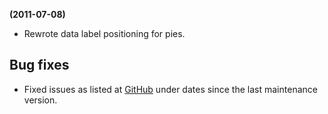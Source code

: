 **(2011-07-08)**
        
- Rewrote data label positioning for pies.

## Bug fixes 
- Fixed issues as listed at [GitHub](http://github.com/highslide-software/highcharts.com/commits/master) under dates since the last maintenance version.